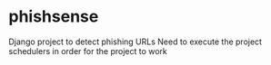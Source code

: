 # phishsense
Django project to detect phishing URLs
Need to execute the project schedulers in order for the project to work


